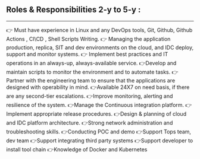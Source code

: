 ## Roles & Responsibilities  2-y to 5-y : 
**************************************************
👉 Must have experience in Linux and any DevOps tools, Git, Github, Github Actions , CI\CD , Shell Scripts Writing.
👉 Managing the application production, replica, SIT and dev environments on the cloud, and IDC deploy, support and monitor systems.
👉 Implement best practices and IT operations in an always-up, always-available service.
👉Develop and maintain scripts to monitor the environment and to automate tasks.
👉Partner with the engineering team to ensure that the applications are designed with operability in mind.
👉Available 24X7 on need basis, if there are any second-tier escalations.
👉Improve monitoring, alerting and resilience of the system.
👉Manage the Continuous integration platform.
👉Implement appropriate release procedures.
👉Design & planning of cloud and IDC platform architecture.
👉Strong network administration and troubleshooting skills.
👉Conducting POC and demo
👉Support Tops team, dev team
👉Support integrating third party systems
👉Support developer to install tool chain
👉Knowledge of Docker and Kubernetes
